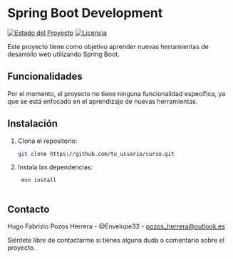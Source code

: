 # Spring Boot Development

[![Estado del Proyecto](https://img.shields.io/badge/Estado-En%20progreso-yellow)](https://github.com/tu_usuario/spring-boot-development)
[![Licencia](https://img.shields.io/badge/Licencia-MIT-blue)](LICENSE.md)

Este proyecto tiene como objetivo aprender nuevas herramientas de desarrollo web utilizando Spring Boot.

## Funcionalidades

Por el momento, el proyecto no tiene ninguna funcionalidad específica, ya que se está enfocado en el aprendizaje de nuevas herramientas.

## Instalación

1. Clona el repositorio: 
   ```sh
   git clone https://github.com/tu_usuario/curso.git
   

2. Instala las dependencias: 
   ```sh
    mvn install
    
## Contacto
Hugo Fabrizio Pozos Herrera - @Envelope32 - pozos_herrera@outlook.es

Siéntete libre de contactarme si tienes alguna duda o comentario sobre el proyecto.    
